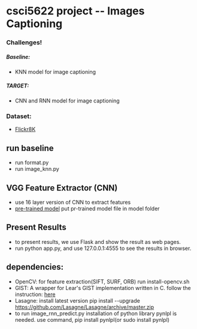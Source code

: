 # csci5622 project -- Images Captioning

### Challenges!
##### Baseline:
* KNN model for image captioning
##### TARGET:
* CNN and RNN model for image captioning

### Dataset:
* [Flickr8K](http://nlp.cs.illinois.edu/HockenmaierGroup/Framing_Image_Description/KCCA.html)

## run baseline
* run format.py
* run image_knn.py

## VGG Feature Extractor (CNN)
* use 16 layer version of CNN to extract features
* [pre-trained model](https://www.cs.toronto.edu/~frossard/vgg16/vgg16_weights.npz) put pr-trained model file in model folder

## Present Results
* to present results, we use Flask and show the result as web pages.
* run python app.py, and use 127.0.0.1:4555 to see the results in browser.

## dependencies:
* OpenCV: for feature extraction(SIFT, SURF, ORB)
run install-opencv.sh
* GIST: A wrapper for Lear's GIST implementation written in C.
follow the instruction: [here](https://github.com/yuichiroTCY/lear-gist-python)
* Lasagne: install latest version pip install --upgrade https://github.com/Lasagne/Lasagne/archive/master.zip
* to run image_rnn_predict.py installation of python library pynlpl is needed. use command, pip install pynlpl(or sudo install pynlpl)
